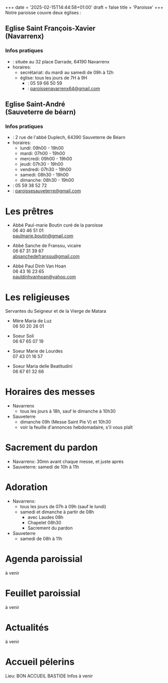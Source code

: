 +++
date = '2025-02-15T14:44:58+01:00'
draft = false
title = 'Paroisse'
+++
Notre paroisse couvre deux églises : 

## Eglise Saint François-Xavier<br /> (Navarrenx)
### Infos pratiques

- <i class="fa-solid fa-crosshairs"></i>: située au 32 place Darrade, 64190 Navarrenx
- horaires:
  - secrétariat: du mardi au samedi de 09h à 12h
  - église: tous les jours de 7H à 9H
    - <i class="fa fa-phone"></i>: 05 59 66 50 59
    - <i class="fa-solid fa-envelope"></i>: paroissenavarrenx64@gmail.com

## Eglise Saint-André<br />(Sauveterre de béarn)
### Infos pratiques

- <i class="fa-solid fa-location-crosshairs"></i>: 2 rue de l'abbé Duplech, 64390 Sauveterre de Béarn
- horaires:
  - lundi: 09h00 - 19h00
  - mardi: 07h00 - 19h00
  - mercredi: 09h00 - 19h00
  - jeudi: 07h30 - 19h00
  - vendredi: 07h30 - 19h00
  - samedi: 08h30 - 19h00
  - dimanche: 08h30 - 19h00
- <i class="fa fa-phone"></i>: 05 59 38 52 72
- <i class="fa-solid fa-envelope"></i>: paroissesauveterre@gmail.com

# Les prêtres

- Abbé Paul-marie Boutin
  curé de la paroisse\
  <i class="fa fa-phone"></i> 06 40 46 51 01\
  <i class="fa-solid fa-envelope"></i> paulmarie.boutin@gmail.com

- Abbé Sanche de Franssu, vicaire\
  <i class="fa fa-phone"></i> 06 67 31 39 87\
  <i class="fa-solid fa-envelope"></i>absanchedefranssu@gmail.com

- Abbé Paul Dinh Van Hoan\
  <i class="fa fa-phone"></i> 06 43 16 23 65\
  <i class="fa-solid fa-envelope"></i>pauldinhvanhoan@yahoo.com

# Les religieuses
Servantes du Seigneur et de la Vierge de Matara

- Mère Maria de Luz\
  <i class="fa fa-phone"></i> 06 50 20 26 01

- Soeur Soli\
  <i class="fa fa-phone"></i> 06 67 65 07 19

- Soeur Marie de Lourdes\
  <i class="fa fa-phone"></i> 07 43 01 16 57

- Soeur Maria delle Beatitudini\
  <i class="fa fa-phone"></i> 06 67 61 32 66

# Horaires des messes
- Navarrenx
  - tous les jours à 18h, sauf le dimanche à 10h30
- Sauveterre
  - dimanche 09h (Messe Saint Pie V) et 10h30
  - voir la feuille d'annonces hebdomadaire, s'il vous plaît

# Sacrement du pardon
- Navarrenx: 30mn avant chaque messe, et juste aprés
- Sauveterre: samedi de 10h à 11h

# Adoration
- Navarrenx: 
  - tous les jours de 07h à 09h (sauf le lundi)
  - samedi et dimanche à partir de 08h
    - avec Laudes 08h
    - Chapelet 08h30
    - Sacrement du pardon
- Sauveterre
  - samedi de 08h à 11h

# Agenda paroissial
à venir

# Feuillet paroissial
à venir

# Actualités
à venir

# Accueil pélerins
Lieu: BON ACCUEIL BASTIDE
Infos à venir